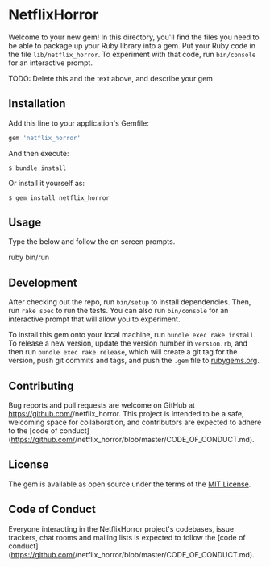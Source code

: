 # NetflixHorror

Welcome to your new gem! In this directory, you'll find the files you need to be able to package up your Ruby library into a gem. Put your Ruby code in the file `lib/netflix_horror`. To experiment with that code, run `bin/console` for an interactive prompt.

TODO: Delete this and the text above, and describe your gem

## Installation

Add this line to your application's Gemfile:

```ruby
gem 'netflix_horror'
```

And then execute:

    $ bundle install

Or install it yourself as:

    $ gem install netflix_horror

## Usage

Type the below and follow the on screen prompts.

ruby bin/run

## Development

After checking out the repo, run `bin/setup` to install dependencies. Then, run `rake spec` to run the tests. You can also run `bin/console` for an interactive prompt that will allow you to experiment.

To install this gem onto your local machine, run `bundle exec rake install`. To release a new version, update the version number in `version.rb`, and then run `bundle exec rake release`, which will create a git tag for the version, push git commits and tags, and push the `.gem` file to [rubygems.org](https://rubygems.org).

## Contributing

Bug reports and pull requests are welcome on GitHub at https://github.com/<github username>/netflix_horror. This project is intended to be a safe, welcoming space for collaboration, and contributors are expected to adhere to the [code of conduct](https://github.com/<github username>/netflix_horror/blob/master/CODE_OF_CONDUCT.md).


## License

The gem is available as open source under the terms of the [MIT License](https://opensource.org/licenses/MIT).

## Code of Conduct

Everyone interacting in the NetflixHorror project's codebases, issue trackers, chat rooms and mailing lists is expected to follow the [code of conduct](https://github.com/<github username>/netflix_horror/blob/master/CODE_OF_CONDUCT.md).
